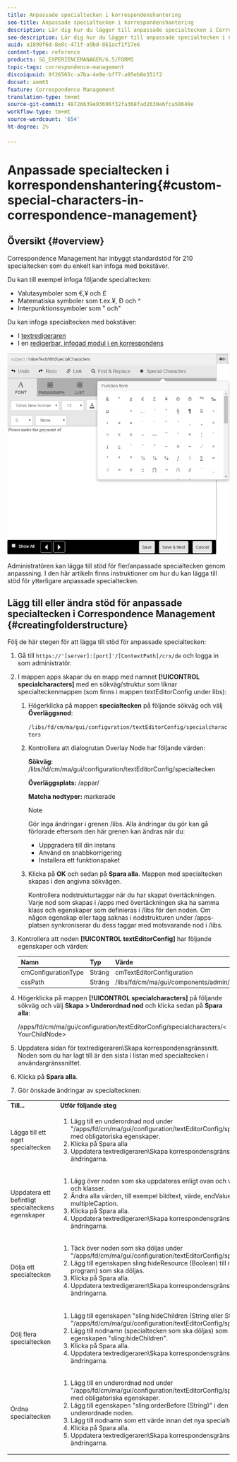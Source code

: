 ```yaml
---
title: Anpassade specialtecken i korrespondenshantering
seo-title: Anpassade specialtecken i korrespondenshantering
description: Lär dig hur du lägger till anpassade specialtecken i Correspondence Management.
seo-description: Lär dig hur du lägger till anpassade specialtecken i Correspondence Management.
uuid: a1890f6d-8e0c-471f-a9bd-861acf1f17e6
content-type: reference
products: SG_EXPERIENCEMANAGER/6.5/FORMS
topic-tags: correspondence-management
discoiquuid: 9f26565c-a7ba-4e9e-bf77-a95eb8e351f2
docset: aem65
feature: Correspondence Management
translation-type: tm+mt
source-git-commit: 48726639e93696f32fa368fad2630e6fca50640e
workflow-type: tm+mt
source-wordcount: '654'
ht-degree: 1%

---
```



# Anpassade specialtecken i korrespondenshantering{#custom-special-characters-in-correspondence-management}

## Översikt {#overview}

Correspondence Management har inbyggt standardstöd för 210 specialtecken som du enkelt kan infoga med bokstäver.

Du kan till exempel infoga följande specialtecken:

* Valutasymboler som €,¥ och £
* Matematiska symboler som t.ex.¥, Ð och ^
* Interpunktionssymboler som ‟ och&quot;

Du kan infoga specialtecken med bokstäver:

* I [textredigeraren](/help/forms/using/document-fragments.md#createtext)
* I en [redigerbar, infogad modul i en korrespondens](../../forms/using/create-correspondence.md#managecontent)

![specialteckensinlinemodulen](assets/specialcharactersinlinemodule.png)

Administratören kan lägga till stöd för fler/anpassade specialtecken genom anpassning. I den här artikeln finns instruktioner om hur du kan lägga till stöd för ytterligare anpassade specialtecken.

## Lägg till eller ändra stöd för anpassade specialtecken i Correspondence Management {#creatingfolderstructure}

Följ de här stegen för att lägga till stöd för anpassade specialtecken:

1. Gå till `https://'[server]:[port]'/[ContextPath]/crx/de` och logga in som administratör.
1. I mappen apps skapar du en mapp med namnet **[!UICONTROL specialcharacters]** med en sökväg/struktur som liknar specialteckenmappen (som finns i mappen textEditorConfig under libs):

   1. Högerklicka på mappen **specialtecken** på följande sökväg och välj **Överläggsnod**:

      `/libs/fd/cm/ma/gui/configuration/textEditorConfig/specialcharacters`

   1. Kontrollera att dialogrutan Overlay Node har följande värden:

      **Sökväg:** /libs/fd/cm/ma/gui/configuration/textEditorConfig/specialtecken

      **Överläggsplats:** /appar/

      **Matcha nodtyper:** markerade

      >[!NOTE]
      >
      >Gör inga ändringar i grenen /libs. Alla ändringar du gör kan gå förlorade eftersom den här grenen kan ändras när du:
      >
      >
      >
      >    * Uppgradera till din instans
      >    * Använd en snabbkorrigering
      >    * Installera ett funktionspaket


   1. Klicka på **OK** och sedan på **Spara alla**. Mappen med specialtecken skapas i den angivna sökvägen.

      Kontrollera nodstrukturtaggar när du har skapat övertäckningen. Varje nod som skapas i /apps med övertäckningen ska ha samma klass och egenskaper som definieras i /libs för den noden. Om någon egenskap eller tagg saknas i nodstrukturen under /apps-platsen synkroniserar du dess taggar med motsvarande nod i /libs.



1. Kontrollera att noden **[!UICONTROL textEditorConfig]** har följande egenskaper och värden:

   | Namn | Typ | Värde |
   |---|---|---|
   | cmConfigurationType | Sträng | cmTextEditorConfiguration |
   | cssPath | Sträng | /libs/fd/cm/ma/gui/components/admin/createasset/textcontrol/clientlibs/textcontrol |

1. Högerklicka på mappen **[!UICONTROL specialcharacters]** på följande sökväg och välj **Skapa > Underordnad nod** och klicka sedan på **Spara alla**:

   /apps/fd/cm/ma/gui/configuration/textEditorConfig/specialcharacters/&lt;YourChildNode>

1. Uppdatera sidan för textredigeraren\Skapa korrespondensgränssnitt. Noden som du har lagt till är den sista i listan med specialtecken i användargränssnittet.
1. Klicka på **Spara alla**.
1. Gör önskade ändringar av specialtecknen:

<table>
 <tbody>
  <tr>
   <td><strong>Till...</strong></td>
   <td><strong>Utför följande steg</strong></td>
  </tr>
  <tr>
   <td>Lägga till ett eget specialtecken</td>
   <td>
    <ol>
     <li>Lägg till en underordnad nod under "/apps/fd/cm/ma/gui/configuration/textEditorConfig/specialcharacters" med obligatoriska egenskaper.</li>
     <li>Klicka på Spara alla</li>
     <li>Uppdatera textredigeraren\Skapa korrespondensgränssnitt för att se ändringarna.</li>
    </ol> </td>
  </tr>
  <tr>
   <td>Uppdatera ett befintligt specialteckens egenskaper</td>
   <td>
    <ol>
     <li>Lägg över noden som ska uppdateras enligt ovan och verifiera taggar och klasser.</li>
     <li>Ändra alla värden, till exempel bildtext, värde, endValue och multipleCaption. </li>
     <li>Klicka på Spara alla. </li>
     <li>Uppdatera textredigeraren\Skapa korrespondensgränssnitt för att se ändringarna.</li>
    </ol> </td>
  </tr>
  <tr>
   <td>Dölja ett specialtecken</td>
   <td>
    <ol>
     <li>Täck över noden som ska döljas under "/apps/fd/cm/ma/gui/configuration/textEditorConfig/specialtecken"</li>
     <li>Lägg till egenskapen sling:hideResource (Boolean) till noden (under program) som ska döljas. </li>
     <li>Klicka på Spara alla. </li>
     <li>Uppdatera textredigeraren\Skapa korrespondensgränssnitt för att se ändringarna.<br /> </li>
    </ol> </td>
  </tr>
  <tr>
   <td>Dölj flera specialtecken</td>
   <td>
    <ol>
     <li>Lägg till egenskapen "sling:hideChildren (String eller String[])" i "/apps/fd/cm/ma/gui/configuration/textEditorConfig/specialcharacters". </li>
     <li>Lägg till nodnamn (specialtecken som ska döljas) som värden för egenskapen "sling:hideChildren". </li>
     <li>Klicka på Spara alla. </li>
     <li>Uppdatera textredigeraren\Skapa korrespondensgränssnitt för att se ändringarna.<br /> </li>
    </ol> </td>
  </tr>
  <tr>
   <td>Ordna specialtecken</td>
   <td>
    <ol>
     <li>Lägg till en underordnad nod under "/apps/fd/cm/ma/gui/configuration/textEditorConfig/specialcharacters" med obligatoriska egenskaper. </li>
     <li>Lägg till egenskapen "sling:orderBefore (String)" i den nyskapade underordnade noden. </li>
     <li>Lägg till nodnamn som ett värde innan det nya specialtecknet visas. </li>
     <li>Klicka på Spara alla. </li>
     <li>Uppdatera textredigeraren\Skapa korrespondensgränssnitt för att se ändringarna.<br /> </li>
    </ol> </td>
  </tr>
 </tbody>
</table>

